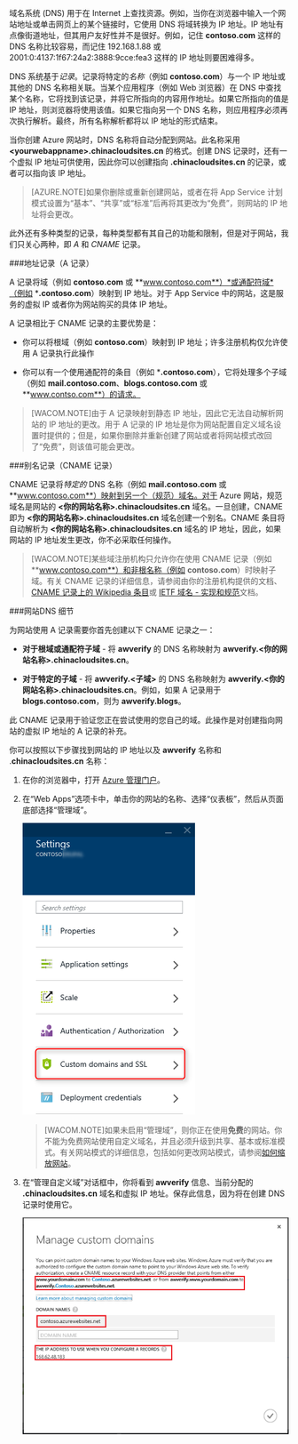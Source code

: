 域名系统 (DNS) 用于在 Internet 上查找资源。例如，当你在浏览器中输入一个网站地址或单击网页上的某个链接时，它使用 DNS 将域转换为 IP 地址。IP 地址有点像街道地址，但其用户友好性并不是很好。例如，记住 **contoso.com** 这样的 DNS 名称比较容易，而记住 192.168.1.88 或 2001:0:4137:1f67:24a2:3888:9cce:fea3 这样的 IP 地址则要困难得多。

DNS 系统基于*记录*。记录将特定的*名称*（例如 **contoso.com**）与一个 IP 地址或其他的 DNS 名称相关联。当某个应用程序（例如 Web 浏览器）在 DNS 中查找某个名称，它将找到该记录，并将它所指向的内容用作地址。如果它所指向的值是 IP 地址，则浏览器将使用该值。如果它指向另一个 DNS 名称，则应用程序必须再次执行解析。最终，所有名称解析都将以 IP 地址的形式结束。

当你创建 Azure 网站时，DNS 名称将自动分配到网站。此名称采用 **&lt;yourwebappname&gt;.chinacloudsites.cn** 的格式。创建 DNS 记录时，还有一个虚拟 IP 地址可供使用，因此你可以创建指向 **.chinacloudsites.cn** 的记录，或者可以指向该 IP 地址。

> [AZURE.NOTE]如果你删除或重新创建网站，或者在将 App Service 计划模式设置为“基本”、“共享”或“标准”后再将其更改为“免费”，则网站的 IP 地址将会更改。

此外还有多种类型的记录，每种类型都有其自己的功能和限制，但是对于网站，我们只关心两种，即 *A* 和 *CNAME* 记录。

###地址记录（A 记录）

A 记录将域（例如 **contoso.com** 或 **www.contoso.com**）*或通配符域*（例如 ***.contoso.com**）映射到 IP 地址。对于 App Service 中的网站，这是服务的虚拟 IP 或者你为网站购买的具体 IP 地址。

A 记录相比于 CNAME 记录的主要优势是：

* 你可以将根域（例如 **contoso.com**）映射到 IP 地址；许多注册机构仅允许使用 A 记录执行此操作

* 你可以有一个使用通配符的条目（例如 ***.contoso.com**），它将处理多个子域（例如 **mail.contoso.com**、**blogs.contoso.com** 或 **www.contso.com**）的请求。

> [WACOM.NOTE]由于 A 记录映射到静态 IP 地址，因此它无法自动解析网站的 IP 地址的更改。用于 A 记录的 IP 地址是你为网站配置自定义域名设置时提供的；但是，如果你删除并重新创建了网站或者将网站模式改回了“免费”，则该值可能会更改。

###别名记录（CNAME 记录）

CNAME 记录将*特定的* DNS 名称（例如 **mail.contoso.com** 或 **www.contoso.com**）映射到另一个（规范）域名。对于 Azure 网站，规范域名是网站的 **&lt;你的网站名称>.chinacloudsites.cn** 域名。一旦创建，CNAME 即为 **&lt;你的网站名称>.chinacloudsites.cn** 域名创建一个别名。CNAME 条目将自动解析为 **&lt;你的网站名称>.chinacloudsites.cn** 域名的 IP 地址，因此，如果网站的 IP 地址发生更改，你不必采取任何操作。

> [WACOM.NOTE]某些域注册机构只允许你在使用 CNAME 记录（例如 **www.contoso.com**）和非根名称（例如 **contoso.com**）时映射子域。有关 CNAME 记录的详细信息，请参阅由你的注册机构提供的文档、<a href="http://en.wikipedia.org/wiki/CNAME_record">CNAME 记录上的 Wikipedia 条目</a>或 <a href="http://tools.ietf.org/html/rfc1035">IETF 域名 - 实现和规范</a>文档。

###网站DNS 细节

为网站使用 A 记录需要你首先创建以下 CNAME 记录之一：

* **对于根域或通配符子域** - 将 **awverify** 的 DNS 名称映射为 **awverify.&lt;你的网站名称&gt;.chinacloudsites.cn**。

* **对于特定的子域** - 将 **awverify.&lt;子域>** 的 DNS 名称映射为 **awverify.&lt;你的网站名称&gt;.chinacloudsites.cn**。例如，如果 A 记录用于 **blogs.contoso.com**，则为 **awverify.blogs**。

此 CNAME 记录用于验证您正在尝试使用的您自己的域。此操作是对创建指向网站的虚拟 IP 地址的 A 记录的补充。

你可以按照以下步骤找到网站的 IP 地址以及 **awverify** 名称和 .**chinacloudsites.cn** 名称：

1. 在你的浏览器中，打开 [Azure 管理门户](https://manage.windowsazure.cn)。

2. 在“Web Apps”选项卡中，单击你的网站的名称、选择“仪表板”，然后从页面底部选择“管理域”。

	![](./media/custom-dns-web-site/dncmntask-cname-6.png)

	> [WACOM.NOTE]如果未启用“管理域”，则你正在使用**免费**的网站。你不能为免费网站使用自定义域名，并且必须升级到共享、基本或标准模式。有关网站模式的详细信息，包括如何更改网站模式，请参阅[如何缩放网站](/documentation/articles/web-sites-scale/)。

6. 在“管理自定义域”对话框中，你将看到 **awverify** 信息、当前分配的 **.chinacloudsites.cn** 域名和虚拟 IP 地址。保存此信息，因为将在创建 DNS 记录时使用它。

	![](./media/custom-dns-web-site/managecustomdomains.png)

<!---HONumber=71-->